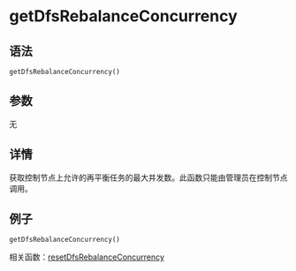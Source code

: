 # getDfsRebalanceConcurrency

## 语法

`getDfsRebalanceConcurrency()`

## 参数

无

## 详情

获取控制节点上允许的再平衡任务的最大并发数。此函数只能由管理员在控制节点调用。

## 例子

```
getDfsRebalanceConcurrency()
```

相关函数：[resetDfsRebalanceConcurrency](../r/resetDfsRebalanceConcurrency.md)

